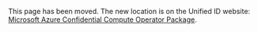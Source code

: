 This page has been moved. The new location is on the Unified ID website: [Microsoft Azure Confidential Compute Operator Package](https://unifiedid.com/docs/guides/operator-guide-azure-enclave).
